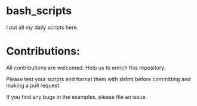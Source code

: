 # bash_scripts
I put all my daily scripts here. 

# Contributions:
All contributions are welcomed. Help us to enrich this repository.

Please test your scripts and format them with shfmt before committing and making a pull request.

If you find any bugs in the examples, please file an issue.
